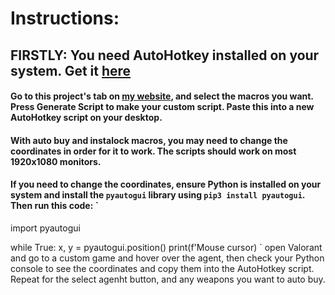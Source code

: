 # Instructions:
## FIRSTLY: You need AutoHotkey installed on your system. Get it [here](https://www.autohotkey.com)
#### Go to this project's tab on [my website](https://gkieran.github.io/projects.html), and select the macros you want. Press Generate Script to make your custom script. Paste this into a new AutoHotkey script on your desktop.
#### With auto buy and instalock macros, you may need to change the coordinates in order for it to work. The scripts should work on most 1920x1080 monitors.
#### If you need to change the coordinates, ensure Python is installed on your system and install the `pyautogui` library using `pip3 install pyautogui`. Then run this code: `
import pyautogui

while True:
    x, y = pyautogui.position()
    print(f'Mouse cursor)
`
open Valorant and go to a custom game and hover over the agent, then check your Python console to see the coordinates and copy them into the AutoHotkey script. Repeat for the select agenht button, and any weapons you want to auto buy.
